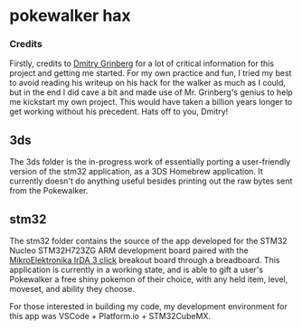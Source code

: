 # pokewalker hax

### Credits
Firstly, credits to [Dmitry Grinberg](https://dmitry.gr/?r=05.Projects&proj=28.%20pokewalker) for a lot of critical information for this project and getting me started. For my own practice and fun, I tried my best to avoid reading his writeup on his hack for the walker as much as I could, but in the end I did cave a bit and made use of Mr. Grinberg's genius to help me kickstart my own project. This would have taken a billion years longer to get working without his precedent. Hats off to you, Dmitry!

## 3ds
The 3ds folder is the in-progress work of essentially porting a user-friendly version of the stm32 application, as a 3DS Homebrew application. It currently doesn't do anything useful besides printing out the raw bytes sent from the Pokewalker.

## stm32
The stm32 folder contains the source of the app developed for the STM32 Nucleo STM32H723ZG ARM development board paired with the [MikroElektronika IrDA 3 click](https://www.mikroe.com/irda-3-click) breakout board through a breadboard. This application is currently in a working state, and is able to gift a user's Pokewalker a free shiny pokemon of their choice, with any held item, level, moveset, and ability they choose.

For those interested in building my code, my development environment for this app was VSCode + Platform.io + STM32CubeMX.
